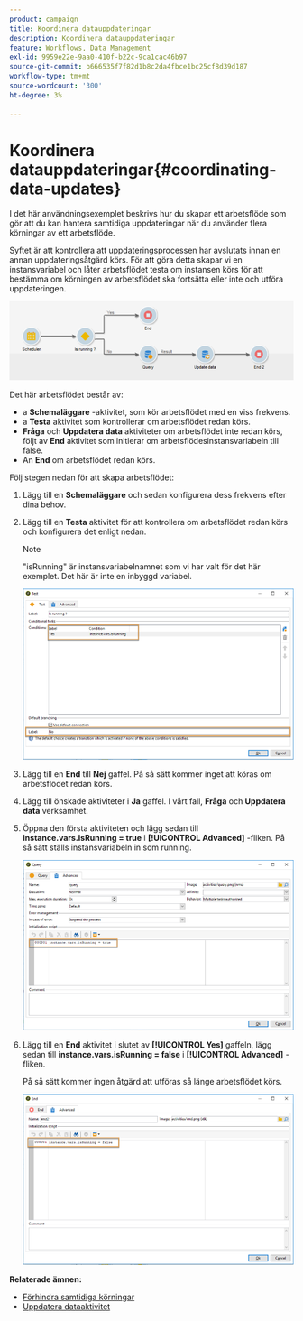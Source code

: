 ```yaml
---
product: campaign
title: Koordinera datauppdateringar
description: Koordinera datauppdateringar
feature: Workflows, Data Management
exl-id: 9959e22e-9aa0-410f-b22c-9ca1cac46b97
source-git-commit: b666535f7f82d1b8c2da4fbce1bc25cf8d39d187
workflow-type: tm+mt
source-wordcount: '300'
ht-degree: 3%

---
```


# Koordinera datauppdateringar{#coordinating-data-updates}



I det här användningsexemplet beskrivs hur du skapar ett arbetsflöde som gör att du kan hantera samtidiga uppdateringar när du använder flera körningar av ett arbetsflöde.

Syftet är att kontrollera att uppdateringsprocessen har avslutats innan en annan uppdateringsåtgärd körs. För att göra detta skapar vi en instansvariabel och låter arbetsflödet testa om instansen körs för att bestämma om körningen av arbetsflödet ska fortsätta eller inte och utföra uppdateringen.

![](assets/uc_dataupdate_wkf.png)

Det här arbetsflödet består av:

* a **Schemaläggare** -aktivitet, som kör arbetsflödet med en viss frekvens.
* a **Testa** aktivitet som kontrollerar om arbetsflödet redan körs.
* **Fråga** och **Uppdatera data** aktiviteter om arbetsflödet inte redan körs, följt av **End** aktivitet som initierar om arbetsflödesinstansvariabeln till false.
* An **End** om arbetsflödet redan körs.

Följ stegen nedan för att skapa arbetsflödet:

1. Lägg till en **Schemaläggare** och sedan konfigurera dess frekvens efter dina behov.
1. Lägg till en **Testa** aktivitet för att kontrollera om arbetsflödet redan körs och konfigurera det enligt nedan.

   >[!NOTE]
   >
   >&quot;isRunning&quot; är instansvariabelnamnet som vi har valt för det här exemplet. Det här är inte en inbyggd variabel.

   ![](assets/uc_dataupdate_test.png)

1. Lägg till en **End** till **Nej** gaffel. På så sätt kommer inget att köras om arbetsflödet redan körs.
1. Lägg till önskade aktiviteter i **Ja** gaffel. I vårt fall, **Fråga** och **Uppdatera data** verksamhet.
1. Öppna den första aktiviteten och lägg sedan till **instance.vars.isRunning = true** i **[!UICONTROL Advanced]** -fliken. På så sätt ställs instansvariabeln in som running.

   ![](assets/uc_dataupdate_query.png)

1. Lägg till en **End** aktivitet i slutet av **[!UICONTROL Yes]** gaffeln, lägg sedan till **instance.vars.isRunning = false** i **[!UICONTROL Advanced]** -fliken.

   På så sätt kommer ingen åtgärd att utföras så länge arbetsflödet körs.

   ![](assets/uc_dataupdate_end.png)

**Relaterade ämnen:**

* [Förhindra samtidiga körningar](monitoring-workflow-execution.md#preventing-simultaneous-multiple-executions)
* [Uppdatera dataaktivitet](update-data.md)
